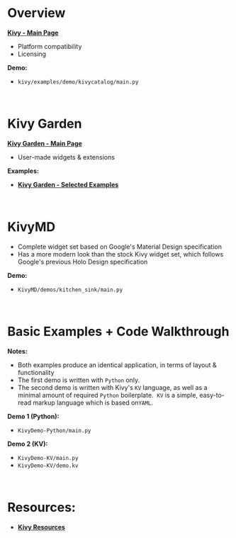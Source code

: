 # Overview  

[**Kivy - Main Page**](https://kivy.org)  
- Platform compatibility  
- Licensing  

**Demo:**  
- `kivy/examples/demo/kivycatalog/main.py`  

&nbsp;  

# Kivy Garden  

[**Kivy Garden - Main Page**](https://kivy-garden.github.io/gallery.html)  
- User-made widgets & extensions  

**Examples:**  
- [**Kivy Garden - Selected Examples**](https://github.com/enteleform-presentations/-2017-07-22-Kivy/blob/master/Pages/Kivy%20Garden/Kivy%20Garden.md)  

&nbsp;  

# KivyMD

- Complete widget set based on Google's Material Design specification  
- Has a more modern look than the stock Kivy widget set, which follows Google's previous Holo Design specification  

**Demo:**  
- `KivyMD/demos/kitchen_sink/main.py`  

&nbsp;  

# Basic Examples + Code Walkthrough  

**Notes:**  
- Both examples produce an identical application, in terms of layout & functionality
- The first demo is written with `Python` only.
- The second demo is written with Kivy's `KV` language, as well as a minimal amount of required `Python` boilerplate.&nbsp;  `KV` is a simple, easy-to-read markup language which is based on`YAML`.

**Demo 1 (Python):**  
- `KivyDemo-Python/main.py`  

**Demo 2 (KV):**  
- `KivyDemo-KV/main.py`  
- `KivyDemo-KV/demo.kv`  

&nbsp;  

# Resources:  

- [**Kivy Resources**](https://github.com/enteleform-presentations/-2017-07-22-Kivy/blob/master/Pages/Resources.md)  

